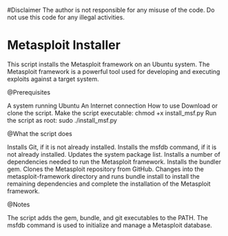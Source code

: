 #Disclaimer The author is not responsible for any misuse of the code. Do not use this code for any illegal activities.

# Metasploit Installer

This script installs the Metasploit framework on an Ubuntu system. The Metasploit framework is a powerful tool used for developing and executing exploits against a target system.

@Prerequisites

A system running Ubuntu
An Internet connection
How to use
Download or clone the script.
Make the script executable: chmod +x install_msf.py
Run the script as root: sudo ./install_msf.py

@What the script does

Installs Git, if it is not already installed.
Installs the msfdb command, if it is not already installed.
Updates the system package list.
Installs a number of dependencies needed to run the Metasploit framework.
Installs the bundler gem.
Clones the Metasploit repository from GitHub.
Changes into the metasploit-framework directory and runs bundle install to install the remaining dependencies and complete the installation of the Metasploit framework.

@Notes

The script adds the gem, bundle, and git executables to the PATH.
The msfdb command is used to initialize and manage a Metasploit database.
